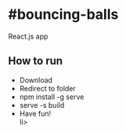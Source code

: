 <h1>#bouncing-balls</h1>
<p>React.js app</p>

<h2>How to run</h2>

<ul>
	<li>Download</li>
	<li>Redirect to folder</li>
	<li>npm install -g serve</li>
	<li>serve -s build</li>
	<li>Have fun!</li>li>
</ul>